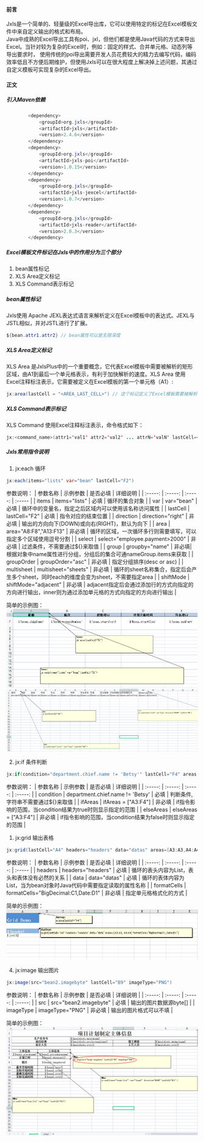 #### 前言
Jxls是一个简单的、轻量级的Excel导出库，它可以使用特定的标记在Excel模板文件中来自定义输出的格式和布局。  
Java中成熟的Excel导出工具有poi、jxl，但他们都是使用Java代码的方式来导出Excel。当针对较为复杂的Excel时，例如：固定的样式、合并单元格、动态列等导出要求时，
使用传统的poi导出需要开发人员花费较大的精力去编写代码，编码效率低且不方便后期维护，但使用Jxls可以在很大程度上解决掉上述问题，其通过自定义模板可实现复杂的Excel导出。

#### 正文

##### 引入Maven依赖
```java
		<dependency>
			<groupId>org.jxls</groupId>
			<artifactId>jxls</artifactId>
			<version>2.4.6</version>
		</dependency>
		<dependency>
			<groupId>org.jxls</groupId>
			<artifactId>jxls-poi</artifactId>
			<version>1.0.15</version>
		</dependency>
		<dependency>
			<groupId>org.jxls</groupId>
			<artifactId>jxls-jexcel</artifactId>
			<version>1.0.7</version>
		</dependency>
		<dependency>
			<groupId>org.jxls</groupId>
			<artifactId>jxls-reader</artifactId>
			<version>2.0.3</version>
		</dependency>
```

##### Excel模板文件标记在Jxls中的作用分为三个部分
1. bean属性标记
2. XLS Area定义标记
3. XLS Command表示标记

##### bean属性标记
Jxls使用 Apache JEXL表达式语言来解析定义在Excel模板中的表达式。JEXL与JSTL相似，并对JSTL进行了扩展。
```java
${bean.attr1.attr2} // bean属性可以是无限深度
```

##### XLS Area定义标记
XLS Area 是JxlsPlus中的一个重要概念，它代表Excel模板中需要被解析的矩形区域，由A1到最后一个单元格表示，有利于加快解析的速度。XLS Area 使用Excel注释标注表示，它需要被定义在Excel模板的第一个单元格（A1）:
```java
jx:area(lastCell = "<AREA_LAST_CELL>") // 这个标记定义了Excel模板需要被解析的矩形区域为：A1到<AREA_LAST_CELL>
```
##### XLS Command表示标记
XLS Command 使用Excel注释标注表示，命令格式如下：
```java
jx:<command_name>(attr1='val1' attr2='val2' ... attrN='valN' lastCell=<last_cell> areas=["<command_area1>", "<command_area2", ... "<command_areaN>"])
```
##### Jxls常用指令说明
1. jx:each 循环
```java
jx:each(items="lists" var="bean" lastCell="F2")
```
参数说明：
| 参数名称 | 示例参数 | 是否必填  | 详细说明 |
| :-----: | :-----: | :-----: | :----- | 
| items | items="lists" | 必填 | 循环的集合对象 |
| var | var="bean" | 必填 | 循环中的变量名，指定之后区域内可以使用该名称访问属性 |
| lastCell | lastCell="F2" | 必填 | 指令对应的结束位置 | 
| direction | direction="right" | 非必填 | 输出的方向向下(DOWN)或向右(RIGHT)，默认为向下 |
| area | area="A8:F8","A13:F13" | 非必填 | 循环的区域，一次循环多行则需要填写，可以指定多个区域使用逗号分割 |
| select | select="employee.payment>2000" | 非必填 | 过滤条件，不需要通过${}来取值 |
| group | groupby="name" | 非必填| 根据对象中name属性进行分组，分组后的集合可通nameGroup.items来获取 |
| groupOrder | groupOrder="asc" | 非必填 | 指定分组排序(desc or asc) |
| multisheet | multisheet="sheets" | 非必填 | 循环的sheet名称集合，指定后会产生多个sheet，同时each的维度会变为sheet，不需要指定area |
| shiftMode | shiftMode="adjacent" | 非必填 | adjacent指定后会通过添加行的方式向指定的方向进行输出，inner则为通过添加单元格的方式向指定的方向进行输出 |

简单的示例图：  
![image](images/jx-each.png)
![image](images/jx-each2.png)  

2. jx:if 条件判断
```java
jx:if(condition="department.chief.name != 'Betsy'" lastCell="F4" areas = ["A3:F4"])
```
参数说明：
| 参数名称 | 示例参数 | 是否必填  | 详细说明 |
| :-----: | :-----: | :-----: | :-----: | 
| condition | department.chief.name != 'Betsy' | 必填 | 判断条件,字符串不需要通过${}来取值 |
| ifAreas | ifAreas = ["A3:F4"] | 非必填 | if指令影响的范围，当condition结果为true时则显示指定的范围 |
| elseAreas | elseAreas = ["A3:F4"] | 非必填 | if指令影响的范围，当condition结果为false时则显示指定的范围 |

1. jx:grid 输出表格
```java
jx:grid(lastCell="A4" headers="headers" data="datas" areas=[A3:A3,A4:A4] formatCells="BigDecimal:C1,Date:D1")
```
参数说明：
| 参数名称 | 示例参数 | 是否必填  | 详细说明 |
| :-----: | :-----: | :-----: | :----- | 
| headers | headers="headers" | 必填 | 循环的表头内容为List，表头和表体没有必然的关系 |
| data | data="datas" | 必填 | 循环的表体内容为List，当为bean对象时Java代码中需要指定读取的属性名称 |
| formatCells | formatCells="BigDecimal:C1,Date:D1" | 非必填 | 指定单元格格式化的方式 |

简单的示例图：  
![image](images/jx-grid.png)  

4. jx:image 输出图片
```java
jx:image(src="bean2.imagebyte" lastCell="B9" imageType="PNG")
```
参数说明：
| 参数名称 | 示例参数 | 是否必填  | 详细说明 |
| :-----: | :-----: | :-----: | :-----: | 
| src | src="bean2.imagebyte" | 必填 | 输出的图片数据源byte[] |
| imageType | imageType="PNG" | 非必填 | 输出的图片格式可以不填 |

简单的示例图：  
![image](images/jx-image.png)








